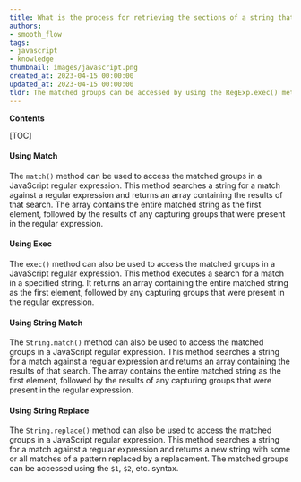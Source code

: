 ```yaml
---
title: What is the process for retrieving the sections of a string that were matched by a JavaScript regular expression?
authors:
- smooth_flow
tags:
- javascript
- knowledge
thumbnail: images/javascript.png
created_at: 2023-04-15 00:00:00
updated_at: 2023-04-15 00:00:00
tldr: The matched groups can be accessed by using the RegExp.exec() method.
---
```


**Contents**

[TOC]

#### Using Match

The `match()` method can be used to access the matched groups in a JavaScript regular expression. This method searches a string for a match against a regular expression and returns an array containing the results of that search. The array contains the entire matched string as the first element, followed by the results of any capturing groups that were present in the regular expression.

#### Using Exec

The `exec()` method can also be used to access the matched groups in a JavaScript regular expression. This method executes a search for a match in a specified string. It returns an array containing the entire matched string as the first element, followed by any capturing groups that were present in the regular expression.

#### Using String Match

The `String.match()` method can also be used to access the matched groups in a JavaScript regular expression. This method searches a string for a match against a regular expression and returns an array containing the results of that search. The array contains the entire matched string as the first element, followed by the results of any capturing groups that were present in the regular expression.

#### Using String Replace

The `String.replace()` method can also be used to access the matched groups in a JavaScript regular expression. This method searches a string for a match against a regular expression and returns a new string with some or all matches of a pattern replaced by a replacement. The matched groups can be accessed using the `$1`, `$2`, etc. syntax.
